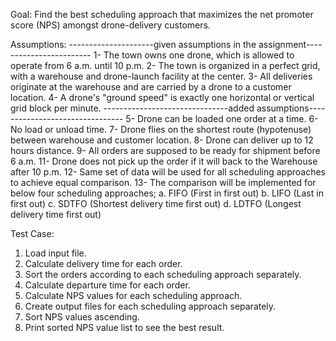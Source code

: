 Goal: Find the best scheduling approach that maximizes the net promoter score (NPS) amongst drone-delivery customers.

Assumptions: 
---------------------given assumptions in the assignment------------------------
1- The town owns one drone, which is allowed to operate from 6 a.m. until 10 p.m. 
2- The town is organized in a perfect grid, with a warehouse and drone-launch facility at the center. 
3- All deliveries originate at the warehouse and are carried by a drone to a customer location.
4- A drone's "ground speed" is exactly one horizontal or vertical grid block per minute.
-------------------------------added assumptions--------------------------------
5- Drone can be loaded one order at a time.
6- No load or unload time.
7- Drone flies on the shortest route (hypotenuse) between warehouse and customer location.
8- Drone can deliver up to 12 hours distance.
9- All orders are supposed to be ready for shipment before 6 a.m.
11- Drone does not pick up the order if it will back to the Warehouse after 10 p.m.
12- Same set of data will be used for all scheduling approaches to achieve equal comparison. 
13- The comparison will be implemented for below four scheduling approaches; 
	a. FIFO (First in first out) 
	b. LIFO (Last in first out)
	c. SDTFO (Shortest delivery time first out) 
	d. LDTFO (Longest delivery time first out)

Test Case:
1. Load input file.
2. Calculate delivery time for each order.
3. Sort the orders according to each scheduling approach separately.
4. Calculate departure time for each order.
5. Calculate NPS values for each scheduling approach.
6. Create output files for each scheduling approach separately.
7. Sort NPS values ascending.
8. Print sorted NPS value list to see the best result.
